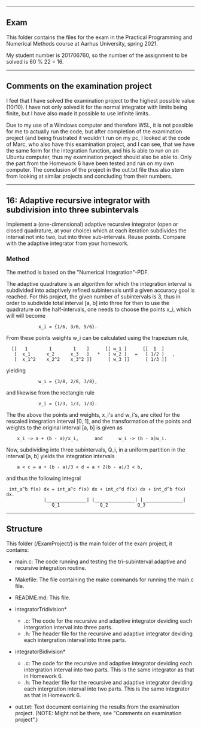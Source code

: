 --------------------------------------------------------------------------------
   Exam
--------------------------------------------------------------------------------
This folder contains the files for the exam in the Practical Programming and
Numerical Methods course at Aarhus University, spring 2021.

My student number is 201706760, so the number of the assignment to be solved is
60 % 22 = 16.


--------------------------------------------------------------------------------
   Comments on the examination project
--------------------------------------------------------------------------------
I feel that I have solved the examination project to the highest possible value
(10/10). I have not only solved it for the normal integrator with limits being
finite, but I have also made it possible to use infinite limits.

Due to my use of a Windows computer and therefore WSL, it is not possible for me
to actually run the code, but after completion of the examination project (and
being frustrated it wouldn't run on my pc, I looked at the code of Marc, who
also have this examination project, and I can see, that we have the same form
for the integration function, and his is able to run on an Ubuntu computer, thus
my examination project should also be able to. Only the part from the Homework 6
have been tested and run on my own computer.
The conclusion of the project in the out.txt file thus also stem from looking at
similar projects and concluding from their numbers.


--------------------------------------------------------------------------------
   16: Adaptive recursive integrator with subdivision into three subintervals
--------------------------------------------------------------------------------
Implement a (one-dimensional) adaptive recursive integrator (open or closed
quadrature, at your choice) which at each iteration subdivides the interval not
into two, but into three sub-intervals. Reuse points. Compare with the adaptive
integrator from your homework.


### Method ###

The method is based on the "Numerical Integration"-PDF.

The adaptive quadrature is an algorithm for which the integration interval is
subdivided into adaptively refined subintervals until a given accuracy goal is
reached. For this project, the given number of subintervals is 3, thus in order
to subdivide total interval [a, b] into three for then to use the quadrature on
the half-intervals, one needs to choose the points x_i, which will will become

			    x_i = {1/6, 3/6, 5/6}.

From these points weights w_i can be calculated using the trapezium rule,

	  [[   1        1        1    ]      [[ w_1 ]      [[  1  ]
	   [  x_1      x_2      x_3   ]   *   [ w_2 ]   =   [ 1/2 ]   ,
	   [  x_1^2    x_2^2    x_3^2 ]]      [ w_3 ]]      [ 1/3 ]]

yielding

			    w_i = {3/8, 2/8, 3/8},

and likewise from the rectangle rule

			    v_i = {1/3, 1/3, 1/3}.

The the above the points and weights, x_i's and w_i's, are cited for the
rescaled integration interval [0, 1], and the transformation of the points and
weights to the original interval [a, b] is given as

	    x_i -> a + (b - a)/x_i,      and      w_i -> (b - a)w_i.


Now, subdividing into three subintervals, Q_i, in a uniform partition in the
interval [a, b] yields the integration intervals

		a < c = a + (b - a)/3 < d = a + 2(b - a)/3 < b,

and thus the following integral

     int_a^b f(x) dx = int_a^c f(x) dx + int_c^d f(x) dx + int_d^b f(x) dx.
		          |_______________| |_______________| |_______________|
			         Q_1	           Q_2		     Q_3


--------------------------------------------------------------------------------
   Structure
--------------------------------------------------------------------------------
This folder (/ExamProject/) is the main folder of the exam project, it contains:

  - main.c: The code running and testing the tri-subinterval adaptive and
	    recursive integration routine.

  - Makefile: The file containing the make commands for running the main.c file.

  - README.md: This file.

  - integratorTridivision*
      - .c: The code for the recursive and adaptive integrator deviding each
            intergration interval into three parts.
      - .h: The header file for the recursive and adaptive integrator deviding
            each intergration interval into three parts.

  - integratorBidivision*
      - .c: The code for the recursive and adaptive integrator deviding each
            intergration interval into two parts. This is the same integrator as
	    that in Homework 6.
      - .h: The header file for the recursive and adaptive integrator deviding
            each intergration interval into two parts. This is the same
	    integrator as that in Homework 6.

  - out.txt: Text document containing the results from the examination project.
             (NOTE: Might not be there, see "Comments on examination project".)
